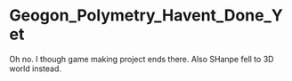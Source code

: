 # Geogon_Polymetry_Havent_Done_Yet
Oh no. I though game making project ends there.
Also SHanpe fell to 3D world instead.
